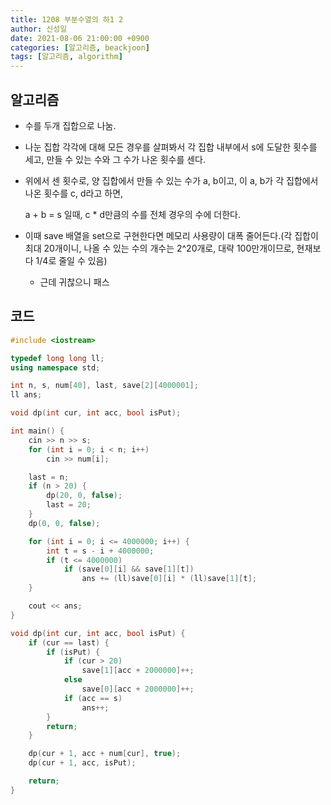 ```yaml
---
title: 1208 부분수열의 하1 2
author: 신성일
date: 2021-08-06 21:00:00 +0900
categories: [알고리즘, beackjoon]
tags: [알고리즘, algorithm]
---
```


## 알고리즘

- 수를 두개 집합으로 나눔.

- 나눈 집합 각각에 대해 모든 경우를 살펴봐서 각 집합 내부에서 s에 도달한 횟수를 세고, 만들 수 있는 수와 그 수가 나온 횟수를 센다.

- 위에서 센 횟수로, 양 집합에서 만들 수 있는 수가 a, b이고, 이 a, b가 각 집합에서 나온 횟수를 c, d라고 하면,

  a + b = s 일때, c \* d만큼의 수를 전체 경우의 수에 더한다.

- 이때 save 배열을 set으로 구현한다면 메모리 사용량이 대폭 줄어든다.(각 집합이 최대 20개이니, 나올 수 있는 수의 개수는 2^20개로, 대략 100만개이므로, 현재보다 1/4로 줄일 수 있음)

  - 근데 귀찮으니 패스

## 코드

```C++
#include <iostream>

typedef long long ll;
using namespace std;

int n, s, num[40], last, save[2][4000001];
ll ans;

void dp(int cur, int acc, bool isPut);

int main() {
	cin >> n >> s;
	for (int i = 0; i < n; i++)
		cin >> num[i];

	last = n;
	if (n > 20) {
		dp(20, 0, false);
		last = 20;
	}
	dp(0, 0, false);

	for (int i = 0; i <= 4000000; i++) {
		int t = s - i + 4000000;
		if (t <= 4000000)
			if (save[0][i] && save[1][t])
				ans += (ll)save[0][i] * (ll)save[1][t];
	}

	cout << ans;
}

void dp(int cur, int acc, bool isPut) {
	if (cur == last) {
		if (isPut) {
			if (cur > 20)
				save[1][acc + 2000000]++;
			else
				save[0][acc + 2000000]++;
			if (acc == s)
				ans++;
		}
		return;
	}

	dp(cur + 1, acc + num[cur], true);
	dp(cur + 1, acc, isPut);

	return;
}
```
